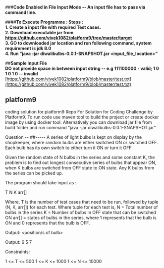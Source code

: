###**Code Enabled in File Input Mode -- An input file has to pass via command line.**

####**To Execute Programme : Steps :<br/>
    1. Create a input file with required Test cases.<br/>
    2. Download executable jar from https://github.com/vivek1082/platform9/tree/master/target<br/>
    3. GO to downloaded jar location and run following command, system requirement is jdk 8.0<br/>
    4. Run "java -jar diwalibulbs-0.0.1-SNAPSHOT.jar <input_file_location>"**<br/>
    
##**Sample Input File**<br/>
    **DO not provide space in between input string -- e.g 111100000 - valid; 1 0 1 0 1 0 -- invalid**
[https://github.com/vivek1082/platform9/blob/master/test.txt](https://github.com/vivek1082/platform9/blob/master/test.txt)<br/>

## platform9
coding solution for platform9
Repo For Solution for Coding Challenge by Platform9.
To run code use maven tool to build the project or create docker image by using docker tool.
Alternatively you can download jar file from build folder and run command "java -jar diwalibulbs-0.0.1-SNAPSHOT.jar"

Question --
##-----
A series of light bulbs is kept on display by the shopkeeper, where random bulbs are either switched ON or switched OFF.
Each bulb has its own switch to either turn it ON or turn it OFF.

Given the random state of N bulbs in the series and some constant K, the problem is to find out longest consecutive series of bulbs that appear ON, when K bulbs are switched from OFF state to ON state. 
Any K bulbs from the series can be picked up.

The program should take input as :

T
N 
K 
arr[]

Where, T is the number of test cases that need to be run, followed by tuple (N, K, arr[]) for each test.
Where tuple for each test is, 
N = Total number of bulbs in the series
K = Number of bulbs in OFF state that can be switched ON
arr[] = states of bulbs in the series, where 1 represents that the bulb is ON and 0 represents that the bulb is OFF.

Output: 
<consecutive number of bulbs that appear ON> 
<position/s of bulb>


Output:
6 
5 7

Constraints:

1 <= T <= 500
1 <= K <= 1000
1 <= N <= 10000 

